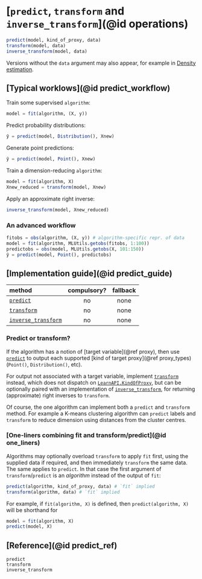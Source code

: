 # [`predict`, `transform` and `inverse_transform`](@id operations)

```julia
predict(model, kind_of_proxy, data)
transform(model, data)
inverse_transform(model, data)
```

Versions without the `data` argument may also appear, for example in [Density
estimation](@ref).

## [Typical worklows](@id predict_workflow)

Train some supervised `algorithm`:

```julia
model = fit(algorithm, (X, y))
```

Predict probability distributions:

```julia
ŷ = predict(model, Distribution(), Xnew)
```

Generate point predictions:

```julia
ŷ = predict(model, Point(), Xnew)
```

Train a dimension-reducing `algorithm`:

```julia
model = fit(algorithm, X)
Xnew_reduced = transform(model, Xnew)
```

Apply an approximate right inverse:

```julia
inverse_transform(model, Xnew_reduced)
```

### An advanced workflow

```julia
fitobs = obs(algorithm, (X, y)) # algorithm-specific repr. of data
model = fit(algorithm, MLUtils.getobs(fitobs, 1:100))
predictobs = obs(model, MLUtils.getobs(X, 101:150))
ŷ = predict(model, Point(), predictobs)
```


## [Implementation guide](@id predict_guide)

| method                      | compulsory? | fallback |
|:----------------------------|:-----------:|:--------:|
| [`predict`](@ref)           | no          | none     |
| [`transform`](@ref)         | no          | none     |
| [`inverse_transform`](@ref) | no          | none     |

### Predict or transform?

If the algorithm has a notion of [target variable](@ref proxy), then use 
[`predict`](@ref) to output each supported [kind of target proxy](@ref
proxy_types) (`Point()`, `Distribution()`, etc).

For output not associated with a target variable, implement [`transform`](@ref)
instead, which does not dispatch on [`LearnAPI.KindOfProxy`](@ref), but can be optionally
paired with an implementation of [`inverse_transform`](@ref), for returning (approximate)
right inverses to `transform`.

Of course, the one algorithm can implement both a `predict` and `transform` method. For
example a K-means clustering algorithm can `predict` labels and `transform` to reduce
dimension using distances from the cluster centres.


### [One-liners combining fit and transform/predict](@id one_liners)

Algorithms may optionally overload `transform` to apply `fit` first, using the supplied
data if required, and then immediately `transform` the same data. The same applies to
`predict`. In that case the first argument of `transform`/`predict` is an *algorithm*
instead of the output of `fit`:

```julia
predict(algorithm, kind_of_proxy, data) # `fit` implied
transform(algorithm, data) # `fit` implied
```

For example, if `fit(algorithm, X)` is defined, then `predict(algorithm, X)` will be
shorthand for

```julia
model = fit(algorithm, X)
predict(model, X)
```

## [Reference](@id predict_ref)

```@docs
predict
transform
inverse_transform
```
